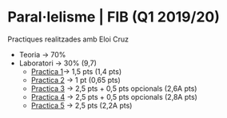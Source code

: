 # Paral·lelisme | FIB (Q1 2019/20)
Practiques realitzades amb Eloi Cruz
+ Teoria -> 70%
+ Laboratori -> 30% (9,7)
  - [Practica 1](Practica1Grup1305.pdf)-> 1,5 pts (1,4 pts)
  - [Practica 2](Practica2Grup1305.pdf) -> 1 pt (0,65 pts)
  - [Practica 3](Practica3/Practica3Grup1305Informe.pdf) -> 2,5 pts + 0,5 pts opcionals (2,6A pts)
  - [Practica 4](Practica4/Practica4Grup1305Informe.pdf) -> 2,5 pts + 0,5 pts opcionals (2,8A pts)
  - [Practica 5](Practica5/Practica5Grup1305Informe.pdf) -> 2,5 pts (2,2A pts)
